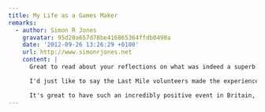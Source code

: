 ```yaml
---
title: My Life as a Games Maker
remarks:
  - author: Simon R Jones
    gravatar: 95d20a657d78be416865364ffdb0490a
    date: '2012-09-26 13:26:29 +0100'
    url: http://www.simonrjones.net
    content: |
      Great to read about your reflections on what was indeed a superb summer. My Dad was a Games Maker too (first aid) and I managed to get to a few events, mostly at the Paralympics.

      I'd just like to say the Last Mile volunteers made the experience fantastic. The energy and good vibe you all gave off before we entered the stadium was brilliant. And my 4 year old loved high-fiving as many games makers as he could meet.

      It's great to have such an incredibly positive event in Britain, proves we don't have to be a grumpy weather-obsessed nation all the time!
---
```

